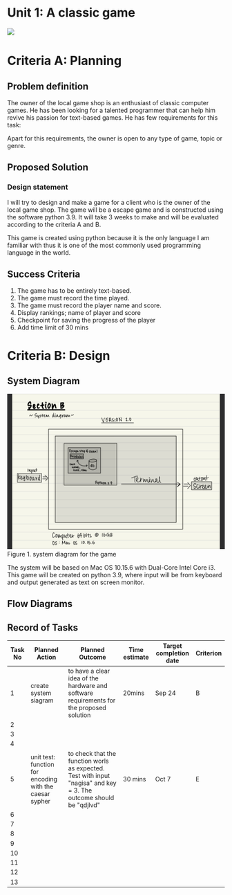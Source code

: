 # Unit 1: A classic game 
![](game.gif)

# Criteria A: Planning



## Problem definition

The owner of the local game shop is an enthusiast of classic computer games. He has been looking for a talented programmer that can help him revive his passion for text-based games. He has few requirements for this task:


Apart for this requirements, the owner is open to any type of game, topic or genre.

## Proposed Solution


### Design statement
I will try to design and make a game for a client who is the owner of the local game shop. The game will be a escape game and is constructed using the software python 3.9. It will take 3 weeks to make and will be evaluated according to the criteria A and B.

This game is created using python because it is the only language I am familiar with thus it is one of the most commonly used programming language in the world.


## Success Criteria
1. The game has to be entirely text-based.
2. The game must record the time played.
3. The game must record the player name and score.
4. Display rankings; name of player and score
5. Checkpoint for saving the progress of the player
6. Add time limit of 30 mins

# Criteria B: Design

## System Diagram
![](system_diagram1.jpg)
Figure 1. system diagram for the game

The system will be based on Mac OS 10.15.6 with Dual-Core Intel Core i3. This game will be created on python 3.9, where input will be from keyboard and output generated as text on screen monitor. 


## Flow Diagrams

## Record of Tasks
| Task No | Planned Action | Planned Outcome | Time estimate | Target completion date | Criterion |
|---------|----------------|-----------------|---------------|------------------------|-----------|
|    1     |       create system siagram         |       to have a clear idea of the hardware and software requirements for the proposed solution       |         20mins        |             Sep 24            |      B     |
|    2     |                |                 |               |                        |           |
|    3     |                |                 |               |                        |           |
|    4     |                |                 |               |                        |           |
|    5     |       unit test: function for encoding with the caesar sypher         |         to check that the function worls as expected. Test with input "nagisa" and key = 3. The outcome should be "qdjlvd"        |        30 mins       |            Oct 7            |      E     |
|    6     |                |                 |               |                        |           |
|    7     |                |                 |               |                        |           |
|    8     |                |                 |               |                        |           |
|    9     |                |                 |               |                        |           |
|    10     |                |                 |               |                        |           |
|    11    |                |                 |               |                        |           |
|    12    |                |                 |               |                        |           |
|    13     |                |                 |               |                        |           |


